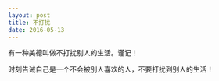 ```yaml
---
layout: post
title: 不打扰
date: 2016-05-13
---
```


<p>有一种美德叫做不打扰别人的生活。谨记！</p>
<p>时刻告诫自己是一个不会被别人喜欢的人，不要打扰到别人的生活！</p>

